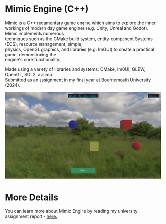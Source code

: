 # Mimic Engine (C++)

Mimic is a C++ rudamentary game engine which aims to explore the inner</br> 
workings of modern day game engines (e.g. Unity, Unreal and Godot). Mimic implements numerous</br>
techniques such as the CMake build system, entity-component Systems (ECS), resource management, simple,</br>
physics, OpenGL graphics, and libraries (e.g. ImGUI) to create a practical game, demonstrating the</br>
engine's core functionality.

Made using a variety of libraries and systems: CMake, ImGUI, GLEW, OpenGL, SDL2, assimp. </br>
Submitted as an assignment in my final year at Bournemouth University (2024). </br>

![Image](~Documentation/Images/Mimic_0.png)

# More Details
You can learn more about Mimic Engine by reading my university assignment report - [here.](https://docs.google.com/document/d/1TTYsOLvguvOFiUQBfyq6qnSGWs7o1mrPLsaY9iNKPYM/edit?usp=sharing)
